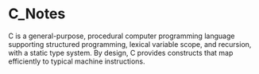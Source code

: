 # C_Notes
C is a general-purpose, procedural computer programming language supporting structured programming, lexical variable scope, and recursion, with a static type system. By design, C provides constructs that map efficiently to typical machine instructions.
